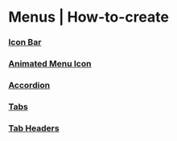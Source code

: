 # Menus | How-to-create
### [Icon Bar](https://codepen.io/Learner24/full/OJMLwjy)
### [Animated Menu Icon](https://codepen.io/Learner24/full/wvMwxPG)
### [Accordion](https://codepen.io/Learner24/full/eYJOLWx)
### [Tabs](https://codepen.io/Learner24/full/oNbNYpG)
### [Tab Headers](https://codepen.io/Learner24/full/yLeLMPx)